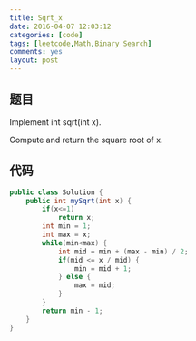 ```yaml
---
title: Sqrt_x
date: 2016-04-07 12:03:12
categories: [code]
tags: [leetcode,Math,Binary Search]
comments: yes
layout: post
---
```


## 题目

Implement int sqrt(int x).

Compute and return the square root of x.

## 代码

```java
public class Solution {
    public int mySqrt(int x) {
        if(x<=1)
            return x;
        int min = 1;
        int max = x;
        while(min<max) {
            int mid = min + (max - min) / 2;
            if(mid <= x / mid) {
                min = mid + 1;
            } else {
                max = mid;
            }
        }
        return min - 1;
    }
}
```